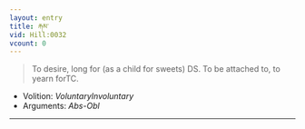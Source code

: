 ```yaml
---
layout: entry
title: རྐམ་
vid: Hill:0032
vcount: 0
---
```

> To desire, long for (as a child for sweets) DS\. To be attached to, to yearn forTC\.

* Volition: _VoluntaryInvoluntary_
* Arguments: _Abs-Obl_

---


